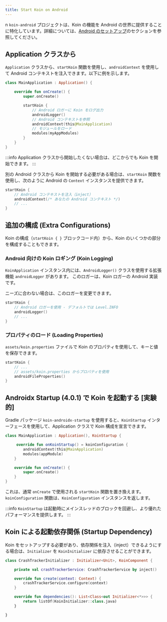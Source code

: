 ```yaml
---
title: Start Koin on Android
---
```

n
`koin-android` プロジェクトは、Koin の機能を Android の世界に提供することに特化しています。詳細については、[Android のセットアップ](/docs/setup/koin#android)のセクションを参照してください。

## Application クラスから

`Application` クラスから、`startKoin` 関数を使用し、`androidContext` を使用して Android コンテキストを注入できます。以下に例を示します。

```kotlin
class MainApplication : Application() {

    override fun onCreate() {
        super.onCreate()

        startKoin {
            // Android ロガーに Koin をログ出力
            androidLogger()
            // Android コンテキストを参照
            androidContext(this@MainApplication)
            // モジュールをロード
            modules(myAppModules)
        }
    }
}
```

:::info
Application クラスから開始したくない場合は、どこからでも Koin を開始できます。
:::

別の Android クラスから Koin を開始する必要がある場合は、`startKoin` 関数を使用し、次のように Android の `Context` インスタンスを提供できます。

```kotlin
startKoin {
    // Android コンテキストを注入（inject）
    androidContext(/* あなたの Android コンテキスト */)
    // ...
}
```

## 追加の構成 (Extra Configurations)

Koin の構成（`startKoin { }` ブロックコード内）から、Koin のいくつかの部分を構成することもできます。

### Android 向けの Koin ロギング (Koin Logging)

`KoinApplication` インスタンス内には、`AndroidLogger()` クラスを使用する拡張機能 `androidLogger` があります。
このロガーは、Koin ロガーの Android 実装です。

ニーズに合わない場合は、このロガーを変更できます。

```kotlin
startKoin {
    // Android ロガーを使用 - デフォルトでは Level.INFO
    androidLogger()
    // ...
}
```

### プロパティのロード (Loading Properties)

`assets/koin.properties` ファイルで Koin のプロパティを使用して、キーと値を保存できます。

```kotlin
startKoin {
    // ...
    // assets/koin.properties からプロパティを使用
    androidFileProperties()   
}
```

## Androidx Startup (4.0.1) で Koin を起動する [実験的]

Gradle パッケージ `koin-androidx-startup` を使用すると、`KoinStartup` インターフェースを使用して、Application クラスで Koin 構成を宣言できます。

```kotlin
class MainApplication : Application(), KoinStartup {

     override fun onKoinStartup() = koinConfiguration {
        androidContext(this@MainApplication)
        modules(appModule)
    }

    override fun onCreate() {
        super.onCreate()
    }
}
```

これは、通常 `onCreate` で使用される `startKoin` 関数を置き換えます。`koinConfiguration` 関数は、`KoinConfiguration` インスタンスを返します。

:::info
`KoinStartup` は起動時にメインスレッドのブロックを回避し、より優れたパフォーマンスを提供します。
:::

## Koin による起動依存関係 (Startup Dependency)

Koin をセットアップする必要があり、依存関係を注入（inject）できるようにする場合は、`Initializer` を `KoinInitializer` に依存させることができます。

```kotlin
class CrashTrackerInitializer : Initializer<Unit>, KoinComponent {

    private val crashTrackerService: CrashTrackerService by inject()

    override fun create(context: Context) {
        crashTrackerService.configure(context)
    }

    override fun dependencies(): List<Class<out Initializer<*>>> {
        return listOf(KoinInitializer::class.java)
    }

}
```